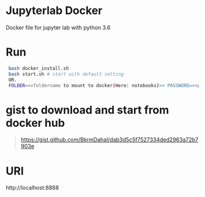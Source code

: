 # Jupyterlab Docker
Docker file for jupyter lab  with python 3.6

# Run
```bash
 bash docker_install.sh
 bash start.sh # start with default setting
 OR. 
 FOLDER=<<foldername to mount to docker(Here: notebooks)>> PASSWORD=<<password_for_lab>> docker-compose up

```
  
# gist to  download and start from docker hub
> https://gist.github.com/BkrmDahal/dab3d5c5f7527334ded2963a72b7903e

# URl
http://localhost:8888
